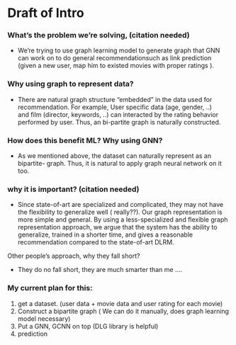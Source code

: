 # Draft of Intro

### What’s the problem we’re solving,	(citation needed)
- We’re trying to use graph learning model to generate graph that GNN can work on to do general recommendationsuch as link prediction<br/>(given a new user, map him to existed movies with proper ratings ). 

### Why using graph to represent data?
- There are natural graph structure “embedded” in the data used for recommendation. For example, User specific data (age, gender, ..)<br/>and film (director, keywords, ..) can interacted by the rating behavior performed by user. Thus, an bi-partite graph is naturally constructed.

### How does this benefit ML?	Why using GNN?
- As we mentioned above, the dataset can naturally represent as an bipartite-
graph. Thus, it is natural to apply graph neural network on it too.
	

### why it is important?	(citation needed)
- Since state-of-art are specialized and complicated, they may not have the flexibility to generalize well ( really??). Our graph representation is more simple and general.
By using a less-specialized and flexible graph representation approach, we argue that the system has the ability to generalize, trained in a shorter time, and gives a reasonable recommendation compared to the state-of-art DLRM.



Other people’s approach, why they fall short?
- They do no fall short, they are much smarter than me ….


### My current plan for this:
1. get a dataset. (user data + movie data and user rating for each movie)
2. Construct a bipartite graph ( We can do it manually, does graph learning model 
necessary)
3. Put a GNN, GCNN on top	 (DLG library is helpful)
4. prediction
